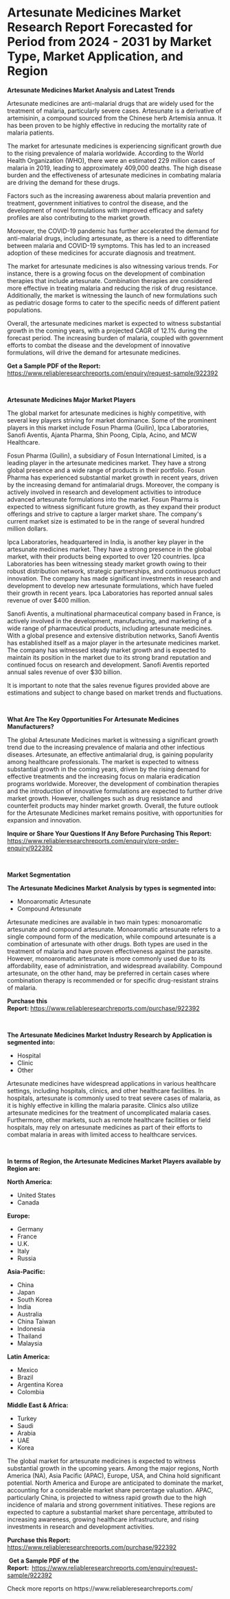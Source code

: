 <p><h1>Artesunate Medicines Market Research Report Forecasted for Period from 2024 -  2031 by Market Type, Market Application, and Region</h1></p><p><strong>Artesunate Medicines Market Analysis and Latest Trends</strong></p>
<p><p>Artesunate medicines are anti-malarial drugs that are widely used for the treatment of malaria, particularly severe cases. Artesunate is a derivative of artemisinin, a compound sourced from the Chinese herb Artemisia annua. It has been proven to be highly effective in reducing the mortality rate of malaria patients.</p><p>The market for artesunate medicines is experiencing significant growth due to the rising prevalence of malaria worldwide. According to the World Health Organization (WHO), there were an estimated 229 million cases of malaria in 2019, leading to approximately 409,000 deaths. The high disease burden and the effectiveness of artesunate medicines in combating malaria are driving the demand for these drugs.</p><p>Factors such as the increasing awareness about malaria prevention and treatment, government initiatives to control the disease, and the development of novel formulations with improved efficacy and safety profiles are also contributing to the market growth.</p><p>Moreover, the COVID-19 pandemic has further accelerated the demand for anti-malarial drugs, including artesunate, as there is a need to differentiate between malaria and COVID-19 symptoms. This has led to an increased adoption of these medicines for accurate diagnosis and treatment.</p><p>The market for artesunate medicines is also witnessing various trends. For instance, there is a growing focus on the development of combination therapies that include artesunate. Combination therapies are considered more effective in treating malaria and reducing the risk of drug resistance. Additionally, the market is witnessing the launch of new formulations such as pediatric dosage forms to cater to the specific needs of different patient populations.</p><p>Overall, the artesunate medicines market is expected to witness substantial growth in the coming years, with a projected CAGR of 12.1% during the forecast period. The increasing burden of malaria, coupled with government efforts to combat the disease and the development of innovative formulations, will drive the demand for artesunate medicines.</p></p>
<p><strong>Get a Sample PDF of the Report:&nbsp;</strong> <a href="https://www.reliableresearchreports.com/enquiry/request-sample/922392">https://www.reliableresearchreports.com/enquiry/request-sample/922392</a></p>
<p>&nbsp;</p>
<p><strong>Artesunate Medicines Major Market Players</strong></p>
<p><p>The global market for artesunate medicines is highly competitive, with several key players striving for market dominance. Some of the prominent players in this market include Fosun Pharma (Guilin), Ipca Laboratories, Sanofi Aventis, Ajanta Pharma, Shin Poong, Cipla, Acino, and MCW Healthcare.</p><p>Fosun Pharma (Guilin), a subsidiary of Fosun International Limited, is a leading player in the artesunate medicines market. They have a strong global presence and a wide range of products in their portfolio. Fosun Pharma has experienced substantial market growth in recent years, driven by the increasing demand for antimalarial drugs. Moreover, the company is actively involved in research and development activities to introduce advanced artesunate formulations into the market. Fosun Pharma is expected to witness significant future growth, as they expand their product offerings and strive to capture a larger market share. The company's current market size is estimated to be in the range of several hundred million dollars.</p><p>Ipca Laboratories, headquartered in India, is another key player in the artesunate medicines market. They have a strong presence in the global market, with their products being exported to over 120 countries. Ipca Laboratories has been witnessing steady market growth owing to their robust distribution network, strategic partnerships, and continuous product innovation. The company has made significant investments in research and development to develop new artesunate formulations, which have fueled their growth in recent years. Ipca Laboratories has reported annual sales revenue of over $400 million.</p><p>Sanofi Aventis, a multinational pharmaceutical company based in France, is actively involved in the development, manufacturing, and marketing of a wide range of pharmaceutical products, including artesunate medicines. With a global presence and extensive distribution networks, Sanofi Aventis has established itself as a major player in the artesunate medicines market. The company has witnessed steady market growth and is expected to maintain its position in the market due to its strong brand reputation and continued focus on research and development. Sanofi Aventis reported annual sales revenue of over $30 billion.</p><p>It is important to note that the sales revenue figures provided above are estimations and subject to change based on market trends and fluctuations.</p></p>
<p>&nbsp;</p>
<p><strong>What Are The Key Opportunities For Artesunate Medicines Manufacturers?</strong></p>
<p><p>The global Artesunate Medicines market is witnessing a significant growth trend due to the increasing prevalence of malaria and other infectious diseases. Artesunate, an effective antimalarial drug, is gaining popularity among healthcare professionals. The market is expected to witness substantial growth in the coming years, driven by the rising demand for effective treatments and the increasing focus on malaria eradication programs worldwide. Moreover, the development of combination therapies and the introduction of innovative formulations are expected to further drive market growth. However, challenges such as drug resistance and counterfeit products may hinder market growth. Overall, the future outlook for the Artesunate Medicines market remains positive, with opportunities for expansion and innovation.</p></p>
<p><strong>Inquire or Share Your Questions If Any Before Purchasing This Report:</strong> <a href="https://www.reliableresearchreports.com/enquiry/pre-order-enquiry/922392">https://www.reliableresearchreports.com/enquiry/pre-order-enquiry/922392</a></p>
<p>&nbsp;</p>
<p><strong>Market Segmentation</strong></p>
<p><strong>The Artesunate Medicines Market Analysis by types is segmented into:</strong></p>
<p><ul><li>Monoaromatic Artesunate</li><li>Compound Artesunate</li></ul></p>
<p><p>Artesunate medicines are available in two main types: monoaromatic artesunate and compound artesunate. Monoaromatic artesunate refers to a single compound form of the medication, while compound artesunate is a combination of artesunate with other drugs. Both types are used in the treatment of malaria and have proven effectiveness against the parasite. However, monoaromatic artesunate is more commonly used due to its affordability, ease of administration, and widespread availability. Compound artesunate, on the other hand, may be preferred in certain cases where combination therapy is recommended or for specific drug-resistant strains of malaria.</p></p>
<p><strong>Purchase this Report:&nbsp;</strong><a href="https://www.reliableresearchreports.com/purchase/922392">https://www.reliableresearchreports.com/purchase/922392</a></p>
<p>&nbsp;</p>
<p><strong>The Artesunate Medicines Market Industry Research by Application is segmented into:</strong></p>
<p><ul><li>Hospital</li><li>Clinic</li><li>Other</li></ul></p>
<p><p>Artesunate medicines have widespread applications in various healthcare settings, including hospitals, clinics, and other healthcare facilities. In hospitals, artesunate is commonly used to treat severe cases of malaria, as it is highly effective in killing the malaria parasite. Clinics also utilize artesunate medicines for the treatment of uncomplicated malaria cases. Furthermore, other markets, such as remote healthcare facilities or field hospitals, may rely on artesunate medicines as part of their efforts to combat malaria in areas with limited access to healthcare services.</p></p>
<p>&nbsp;</p>
<p><strong>In terms of Region, the Artesunate Medicines Market Players available by Region are:</strong></p>
<p>
    <p> <strong> North America: </strong>
        <ul>
            <li>United States</li>
            <li>Canada</li>
        </ul>
        </p> 
    <p> <strong> Europe: </strong>
        <ul>
            <li>Germany</li>
            <li>France</li>
            <li>U.K.</li>
            <li>Italy</li>
            <li>Russia</li>
        </ul>
        </p> 
    <p> <strong> Asia-Pacific: </strong>
        <ul>
            <li>China</li>
            <li>Japan</li>
            <li>South Korea</li>
            <li>India</li>
            <li>Australia</li>
            <li>China Taiwan</li>
            <li>Indonesia</li>
            <li>Thailand</li>
            <li>Malaysia</li>
        </ul>
        </p> 
    <p> <strong> Latin America: </strong>
        <ul>
            <li>Mexico</li>
            <li>Brazil</li>
            <li>Argentina Korea</li>
            <li>Colombia</li>
        </ul>
        </p> 
    <p> <strong> Middle East & Africa: </strong>
        <ul>
            <li>Turkey</li>
            <li>Saudi</li>
            <li>Arabia</li>
            <li>UAE</li>
            <li>Korea</li>
        </ul>
    </p>
    </p>
<p><p>The global market for artesunate medicines is expected to witness substantial growth in the upcoming years. Among the major regions, North America (NA), Asia Pacific (APAC), Europe, USA, and China hold significant potential. North America and Europe are anticipated to dominate the market, accounting for a considerable market share percentage valuation. APAC, particularly China, is projected to witness rapid growth due to the high incidence of malaria and strong government initiatives. These regions are expected to capture a substantial market share percentage, attributed to increasing awareness, growing healthcare infrastructure, and rising investments in research and development activities.</p></p>
<p><strong>Purchase this Report: </strong><a href="https://www.reliableresearchreports.com/purchase/922392">https://www.reliableresearchreports.com/purchase/922392</a></p>
<p>&nbsp;<strong>Get a Sample PDF of the Report:&nbsp;&nbsp;</strong><a href="https://www.reliableresearchreports.com/enquiry/request-sample/922392">https://www.reliableresearchreports.com/enquiry/request-sample/922392</a></p>
<p><strong></strong></p>
<p>Check more reports on https://www.reliableresearchreports.com/</p>
